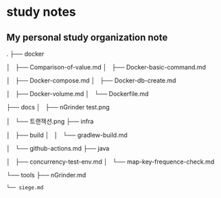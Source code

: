 # study notes 
## My personal study organization note     
.
├── docker

│   ├── Comparison-of-value.md
│   ├── Docker-basic-command.md

│   ├── Docker-compose.md
│   ├── Docker-db-create.md

│   ├── Docker-volume.md
│   └── Dockerfile.md

├── docs
│   ├── nGrinder test.png

│   └── 트랜잭션.png
├── infra

│   ├── build
│   │   └── gradlew-build.md

│   └── github-actions.md
├── java

│   ├── concurrency-test-env.md
│   └── map-key-frequence-check.md

└── tools
    ├── nGrinder.md

    └── siege.md

